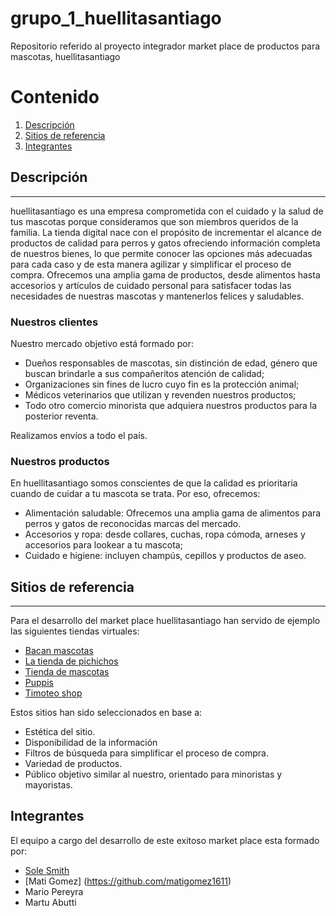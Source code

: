 # grupo_1_huellitasantiago
Repositorio referido al proyecto integrador market place de productos para mascotas, huellitasantiago

# Contenido
1. [Descripción](#descripcion)
2. [Sitios de referencia](#sitios-de-referencia)
3. [Integrantes](#integrantes)

<a name="descripcion"></a>
## Descripción 
***
huellitasantiago es una empresa comprometida con el cuidado y la salud de tus mascotas porque consideramos que son miembros queridos de la familia.
La tienda digital nace con el propósito de incrementar el alcance de productos de calidad para perros y gatos ofreciendo información completa de nuestros bienes, lo que permite conocer las opciones más adecuadas para cada caso y de esta manera agilizar y simplificar el proceso de compra.
Ofrecemos una amplia gama de productos, desde alimentos hasta accesorios y artículos de cuidado personal para satisfacer todas las necesidades de nuestras mascotas y mantenerlos felices y saludables.

### Nuestros clientes
Nuestro mercado objetivo está formado por:
- Dueños responsables de mascotas, sin distinción de edad, género que buscan brindarle a sus compañeritos atención de calidad;
- Organizaciones sin fines de lucro cuyo fin es la protección animal;
- Médicos veterinarios que utilizan y revenden nuestros productos;
- Todo otro comercio minorista que adquiera nuestros productos para la posterior reventa. 

Realizamos envíos a todo el país.

### Nuestros productos 
En huellitasantiago somos conscientes de que la calidad es prioritaria cuando de cuidar a tu mascota se trata. Por eso, ofrecemos:
* Alimentación saludable: Ofrecemos una amplia gama de alimentos para perros y gatos de reconocidas marcas del mercado. 
* Accesorios y ropa: desde collares, cuchas, ropa cómoda, arneses y accesorios para lookear a tu mascota;
* Cuidado e higiene: incluyen champús, cepillos y productos de aseo.

## Sitios de referencia
<a name="sitios-de-referencia"></a>
***
Para el desarrollo del market place huellitasantiago han servido de ejemplo las siguientes tiendas virtuales:
* [Bacan mascotas](https://www.bacanmascotas.com.ar/)
* [La tienda de pichichos](https://www.latiendadepichichos.com/)
* [Tienda de mascotas](https://www.tiendademascotas.com.ar/)
* [Puppis](https://www.puppis.com.ar/)
* [Timoteo shop](https://www.timoteopetshop.com/)

Estos sitios han sido seleccionados en base a:
*	Estética del sitio.
*	Disponibilidad de la información
*	Filtros de búsqueda para simplificar el proceso de compra. 
*	Variedad de productos. 
*	Público objetivo similar al nuestro, orientado para minoristas y mayoristas.

## Integrantes
El equipo a cargo del desarrollo de este exitoso market place esta formado por:
* [Sole Smith](https://github.com/SoleSmith/SoleSmith.git)
* [Mati Gomez] (https://github.com/matigomez1611)
* Mario Pereyra
* Martu Abutti
